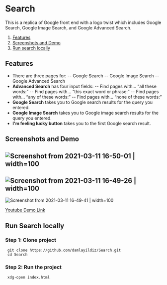 # Search

This  is a replica of Google front end with a logo twist which includes Google Search, Google Image Search, and Google Advanced Search.
1. [Features](##Features)
2. [Screenshots and Demo](##ScreenshotsandDemo)
3. [Run search locally](##RunSearchlocally)

## Features 

- There are three pages for: 
-- Google Search
-- Google Image Search
-- Google Advanced Search
- **Advanced Search** has four input fields:
-- Find pages with… “all these words:”
-- Find pages with… “this exact word or phrase:”
-- Find pages with… “any of these words:”
-- Find pages with… “none of these words:”
- **Google Search** takes you to Google search results for the query you entered.
- **Google Image Search** takes you to Google image search results for the query you entered.
- **I'm feeling lucky button** takes you to the first Google search result.

## Screenshots and Demo
![Screenshot from 2021-03-11 16-50-01 | width=100 ](https://user-images.githubusercontent.com/56313500/110797656-5c442680-828a-11eb-986d-474009e83d0e.png)  
---
![Screenshot from 2021-03-11 16-49-26 | width=100 ](https://user-images.githubusercontent.com/56313500/110797663-5e0dea00-828a-11eb-907b-cd135d94059c.png)  
---
![Screenshot from 2021-03-11 16-49-41 | width=100 ](https://user-images.githubusercontent.com/56313500/110797650-59e1cc80-828a-11eb-8dbf-9236cbdf953c.png)


[Youtube Demo Link](https://youtu.be/vX42q3eim90)

## Run Search locally

### Step 1: Clone project
```
 git clone https://github.com/damlayildiz/Search.git
 cd Search 
 ```
### Step 2: Run the project
```
 xdg-open index.html
 ```
